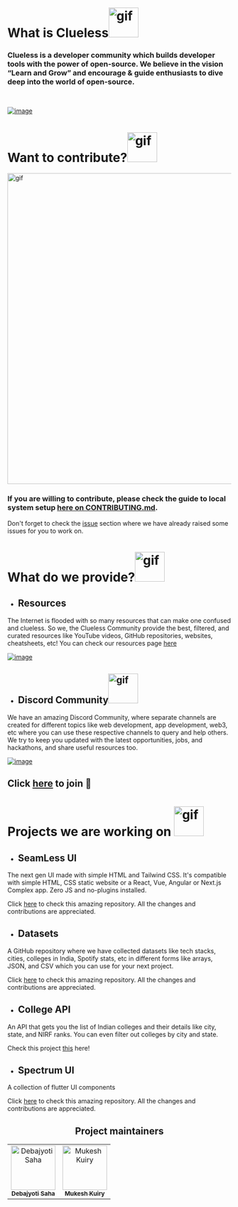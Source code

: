 <!-- # What is Clueless? ![hippo](https://media.tenor.com/LA_6z3bAMScAAAAi/ナニ-ベタックマ.gif) -->
# <h1>What is Clueless<img src="https://media.tenor.com/LA_6z3bAMScAAAAi/ナニ-ベタックマ.gif" alt="gif" width="67"/></h1>

### <p>Clueless is a developer community which builds developer tools with the power of open-source. We believe in the vision “Learn and Grow” and encourage & guide enthusiasts to dive deep into the world of open-source.</p>

</br>

[![image](https://user-images.githubusercontent.com/98400348/233864185-8fd71e25-b5a6-41c9-81de-cd5ee208ab48.png)](https://www.clueless.live/)

# <h1>Want to contribute?<img src="https://media.tenor.com/8q1Mi4wzB7sAAAAj/robot-cute.gif" alt="gif" width="67"/></h1>

[<img src="https://user-images.githubusercontent.com/98400348/233865368-2a761254-a40b-4211-a050-80ca91ee723c.png" alt="gif" align="center" width="700"/>](https://github.com/Clueless-Community/clueless-official-website)
<!-- ![Clueless Official Website Card](https://user-images.githubusercontent.com/98400348/233865368-2a761254-a40b-4211-a050-80ca91ee723c.png) -->

### <p>If you are willing to contribute, please check the guide to local system setup [here on CONTRIBUTING.md](https://github.com/Clueless-Community/clueless-official-website/blob/main/CONTRIBUTING.md).</p>

Don't forget to check the [issue](https://github.com/Clueless-Community/clueless-official-website/issues) section where we have already raised some issues for you to work on.

# What do we provide?<img src="https://media.tenor.com/ZhY_wsBbhvQAAAAi/bulb-light.gif" alt="gif" width="67"/>

+ ## Resources

The Internet is flooded with so many resources that can make one confused and clueless. So we, the Clueless Community provide the best, filtered, and curated resources like YouTube videos, GitHub repositories, websites, cheatsheets, etc! You can check our resources page [here](https://clueless-resources.super.site/resources)


[![image](https://user-images.githubusercontent.com/98400348/233865701-de5ff742-cc23-4eb7-b7b3-6e1ba2c99826.png)](https://clueless-resources.super.site/resources)

+ ## Discord Community<img src="https://media.tenor.com/EU5PsyIFwRUAAAAj/wumpus-discord.gif" alt="gif" width="67"/>
We have an amazing Discord Community, where separate channels are created for different topics like web development, app development, web3, etc where you can use these respective channels to query and help others. We try to keep you updated with the latest opportunities, jobs, and hackathons, and share useful resources too.

[![image](https://user-images.githubusercontent.com/98400348/233865943-18c83e9d-ca39-44c6-b6b3-387e3900d0e6.png)](https://discord.gg/zrVMjGW8sB)


Click [here](https://discord.gg/zrVMjGW8sB) to  join 🚀
---

#  Projects we are working on <img src="https://media.tenor.com/DIuaMBpri1QAAAAi/working-smiles.gif" alt="gif" width="67"/>
+ ## SeamLess UI
The next gen UI made with simple HTML and Tailwind CSS. It's compatible with simple HTML, CSS static website or a React, Vue, Angular or Next.js Complex app. Zero JS and no-plugins installed. 

Click [here](https://github.com/Clueless-Community/seamless-ui) to check this amazing repository. All the changes and contributions are appreciated.

+ ## Datasets
A GitHub repository where we have collected datasets like tech stacks, cities, colleges in India, Spotify stats, etc in different forms like arrays, JSON, and CSV which you can use for your next project.

Click [here](https://github.com/Clueless-Community/Datasets) to check this amazing repository. All the changes and contributions are appreciated.

+ ## College API
An API that gets you the list of Indian colleges and their details like city, state, and NIRF ranks. You can even filter out colleges by city and state. 

Check this project [this](https://github.com/Clueless-Community/collegeAPI) here! 

+ ## Spectrum UI
A collection of flutter UI components 

Click [here](https://github.com/Clueless-Community/Spectrum-UI) to check this amazing repository. All the changes and contributions are appreciated.


<h2 align='center'> Project maintainers </h2>
<table align='center'>
<tr>
    <td align="center">
        <a href="https://github.com/Debajyoti14">
            <img src="https://avatars.githubusercontent.com/u/91759192?v=4" width="100;" alt="Debajyoti Saha"/>
            <br />
            <sub><b>Debajyoti Saha</b></sub>
        </a>
    </td>
    <td align="center">
        <a href="https://github.com/bbsdevloper">
            <img src="https://avatars.githubusercontent.com/u/99157367?v=4" width="100;" alt="Mukesh Kuiry"/>
            <br />
            <sub><b>Mukesh Kuiry</b></sub>
        </a>
    </td>
  </tr>
</table>

